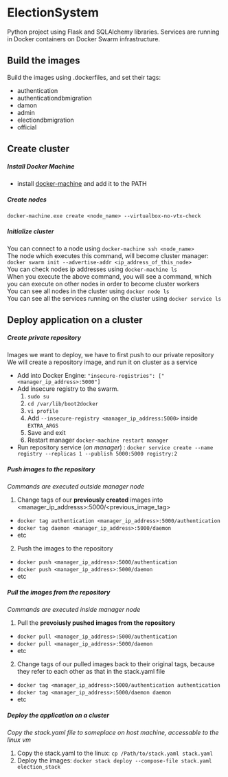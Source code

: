 # ElectionSystem
Python project using Flask and SQLAlchemy libraries. Services are running in Docker containers on Docker Swarm infrastructure.

## Build the images
Build the images using .dockerfiles, and set their tags:
- authentication
- authenticationdbmigration
- damon
- admin
- electiondbmigration
- official

## Create cluster
##### Install Docker Machine
- install [docker-machine](https://github.com/docker/machine/releases/) and add it to the PATH

##### Create nodes
`docker-machine.exe create <node_name> --virtualbox-no-vtx-check`

##### Initialize cluster
You can connect to a node using `docker-machine ssh <node_name>`\
The node which executes this command, will become cluster manager: `docker swarm init --advertise-addr <ip_address_of_this_node>`\
You can check nodes ip addresses using `docker-machine ls`\
When you execute the above command, you will see a command, which you can execute on other nodes in order to become cluster workers\
You can see all nodes in the cluster using `docker node ls`\
You can see all the services running on the cluster using `docker service ls`

## Deploy application on a cluster
##### Create private repository
Images we want to deploy, we have to first push to our private repository
We will create a repository image, and run it on cluster as a service
- Add into Docker Engine: `"insecure-registries": ["<manager_ip_address>:5000"]`
- Add insecure registry to the swarm.
  1. `sudo su`
  2. `cd /var/lib/boot2docker`
  3. `vi profile`
  4. Add `--insecure-registry <manager_ip_address:5000>` inside `EXTRA_ARGS`
  5. Save and exit
  6. Restart manager `docker-machine restart manager`
- Run repository service (*on manager*) : `docker service create --name registry --replicas 1 --publish 5000:5000 registry:2`

##### Push images to the repository
*Commands are executed outside manager node*
1. Change tags of our **previously created** images into <manager_ip_addresss>:5000/<previous_image_tag>
  - `docker tag authentication <manager_ip_address>:5000/authentication`
  - `docker tag daemon <manager_ip_address>:5000/daemon`
  - etc
2. Push the images to the repository
  - `docker push <manager_ip_address>:5000/authentication`
  - `docker push <manager_ip_address>:5000/daemon`
  - etc

##### Pull the images from the repository
*Commands are executed inside manager node*
1. Pull the **prevoiusly pushed images from the repository**
  - `docker pull <manager_ip_address>:5000/authentication`
  - `docker pull <manager_ip_address>:5000/daemon`
  - etc
2. Change tags of our pulled images back to their original tags, because they refer to each other as that in the stack.yaml file
  - `docker tag <manager_ip_address>:5000/authentication authentication`
  - `docker tag <manager_ip_address>:5000/daemon daemon`
  - etc

##### Deploy the application on a cluster
*Copy the stack.yaml file to someplace on host machine, accessable to the linux vm*
1. Copy the stack.yaml to the linux: `cp /Path/to/stack.yaml stack.yaml`
2. Deploy the images: `docker stack deploy --compose-file stack.yaml election_stack`
